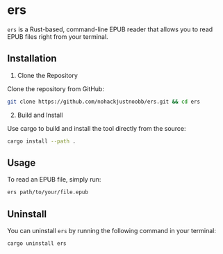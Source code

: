 # ers

`ers` is a Rust-based, command-line EPUB reader that allows you to read EPUB files right from your terminal.

## Installation

1. Clone the Repository

Clone the repository from GitHub:

```bash
git clone https://github.com/nohackjustnoobb/ers.git && cd ers
```

2. Build and Install

Use cargo to build and install the tool directly from the source:

```bash
cargo install --path .
```

## Usage

To read an EPUB file, simply run:

```bash
ers path/to/your/file.epub
```

## Uninstall

You can uninstall `ers` by running the following command in your terminal:

```bash
cargo uninstall ers
```
